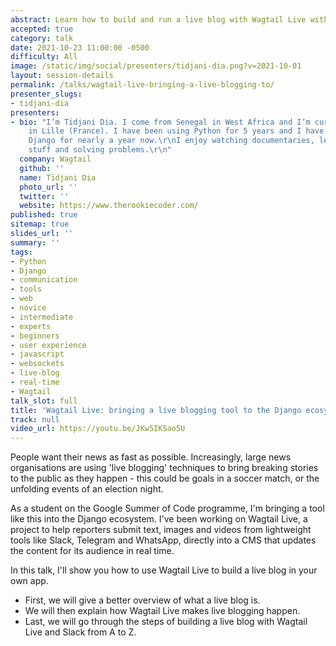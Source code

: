 ```yaml
---
abstract: Learn how to build and run a live blog with Wagtail Live within 30 minutes.
accepted: true
category: talk
date: 2021-10-23 11:00:00 -0500
difficulty: All
image: /static/img/social/presenters/tidjani-dia.png?v=2021-10-01
layout: session-details
permalink: /talks/wagtail-live-bringing-a-live-blogging-to/
presenter_slugs:
- tidjani-dia
presenters:
- bio: "I’m Tidjani Dia. I come from Senegal in West Africa and I’m currently a student
    in Lille (France). I have been using Python for 5 years and I have been learning
    Django for nearly a year now.\r\nI enjoy watching documentaries, learning new
    stuff and solving problems.\r\n"
  company: Wagtail
  github: ''
  name: Tidjani Dia
  photo_url: ''
  twitter: ''
  website: https://www.therookiecoder.com/
published: true
sitemap: true
slides_url: ''
summary: ''
tags:
- Python
- Django
- communication
- tools
- web
- novice
- intermediate
- experts
- beginners
- user experience
- javascript
- websockets
- live-blog
- real-time
- Wagtail
talk_slot: full
title: 'Wagtail Live: bringing a live blogging tool to the Django ecosystem'
track: null
video_url: https://youtu.be/JKw5IKSao5U
---
```


People want their news as fast as possible. Increasingly, large news organisations are using 'live blogging' techniques to bring breaking stories to the public as they happen - this could be goals in a soccer match, or the unfolding events of an election night.

As a student on the Google Summer of Code programme, I'm bringing a tool like this into the Django ecosystem. I've been working on Wagtail Live, a project to help reporters submit text, images and videos from lightweight tools like Slack, Telegram and WhatsApp, directly into a CMS that updates the content for its audience in real time.

In this talk, I'll show you how to use Wagtail Live to build a live blog in your own app.

- First, we will give a better overview of what a live blog is.
- We will then explain how Wagtail Live makes live blogging happen.
- Last, we will go through the steps of building a live blog with Wagtail Live and Slack from A to Z.
